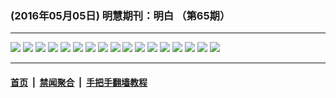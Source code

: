 ### (2016年05月05日) 明慧期刊：明白 （第65期）

---

<img src="http://qikan.minghui.org/mhqkpage/qikanimage/2016/05/05/mingbai-65-2in1-read-online1.png"/> 

<img src="http://qikan.minghui.org/mhqkpage/qikanimage/2016/05/05/mingbai-65-2in1-read-online2.png"/> 

<img src="http://qikan.minghui.org/mhqkpage/qikanimage/2016/05/05/mingbai-65-2in1-read-online3.png"/> 

<img src="http://qikan.minghui.org/mhqkpage/qikanimage/2016/05/05/mingbai-65-2in1-read-online4.png"/> 

<img src="http://qikan.minghui.org/mhqkpage/qikanimage/2016/05/05/mingbai-65-2in1-read-online5.png"/> 

<img src="http://qikan.minghui.org/mhqkpage/qikanimage/2016/05/05/mingbai-65-2in1-read-online6.png"/> 

<img src="http://qikan.minghui.org/mhqkpage/qikanimage/2016/05/05/mingbai-65-2in1-read-online7.png"/> 

<img src="http://qikan.minghui.org/mhqkpage/qikanimage/2016/05/05/mingbai-65-2in1-read-online8.png"/> 

<img src="http://qikan.minghui.org/mhqkpage/qikanimage/2016/05/05/mingbai-65-2in1-read-online9.png"/> 

<img src="http://qikan.minghui.org/mhqkpage/qikanimage/2016/05/05/mingbai-65-2in1-read-online10.png"/> 

<img src="http://qikan.minghui.org/mhqkpage/qikanimage/2016/05/05/mingbai-65-2in1-read-online11.png"/> 

<img src="http://qikan.minghui.org/mhqkpage/qikanimage/2016/05/05/mingbai-65-2in1-read-online12.png"/> 

<img src="http://qikan.minghui.org/mhqkpage/qikanimage/2016/05/05/mingbai-65-2in1-read-online13.png"/> 

<img src="http://qikan.minghui.org/mhqkpage/qikanimage/2016/05/05/mingbai-65-2in1-read-online14.png"/> 

<img src="http://qikan.minghui.org/mhqkpage/qikanimage/2016/05/05/mingbai-65-2in1-read-online15.png"/> 

<img src="http://qikan.minghui.org/mhqkpage/qikanimage/2016/05/05/mingbai-65-2in1-read-online16.png"/> 

<img src="http://qikan.minghui.org/mhqkpage/qikanimage/2016/05/05/mingbai-65-2in1-read-online17.png"/> 



---

#### [首页](../../../..) &nbsp;|&nbsp; [禁闻聚合](https://github.com/gfw-breaker/banned-news) &nbsp;|&nbsp; [手把手翻墙教程](https://github.com/gfw-breaker/guides) 